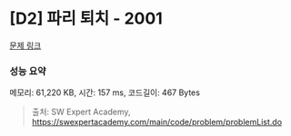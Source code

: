 # [D2] 파리 퇴치 - 2001 

[문제 링크](https://swexpertacademy.com/main/code/problem/problemDetail.do?contestProbId=AV5PzOCKAigDFAUq) 

### 성능 요약

메모리: 61,220 KB, 시간: 157 ms, 코드길이: 467 Bytes



> 출처: SW Expert Academy, https://swexpertacademy.com/main/code/problem/problemList.do